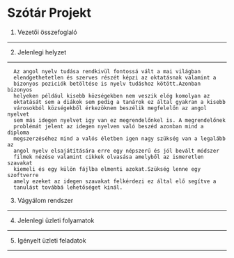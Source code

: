 Szótár Projekt
==============


1. Vezetői összefoglaló
-----------------------

2. Jelenlegi helyzet
--------------------

      Az angol nyelv tudása rendkivül fontossá vált a mai világban
      elendgethetetlen és szerves részét képzi az oktatásnak valamint a
      bizonyos poziciók betöltése is nyelv tudáshoz kötött.Azonban bizonyos
      helyeken például kisebb községekben nem veszik elég komolyan az
      oktatását sem a diákok sem pedig a tanárok ez által gyakran a kisebb
      városokból községekből érkezöknem beszélik megfelelőn az angol nyelvet
      sem más idegen nyelvet igy van ez megrendelőnkel is. A megrendelőnek
      problémát jelent az idegen nyelven való beszéd azonban mind a diploma
      megszerzéséhez mind a valós életben igen nagy szükség van a legalább az
      angol nyelv elsajátítására erre egy népszerű és jól bevált módszer
      filmek nézése valamint cikkek olvasása amelyből az ismeretlen szavakat
      kiemeli és egy külön fájlba elmenti azokat.Szükség lenne egy szoftverre
      amely ezeket az idegen szavakat felkérdezi ez által elő segítve a
      tanulást továbbá lehetőséget kinál.

3. Vágyálom rendszer
--------------------

4. Jelenlegi üzleti folyamatok
------------------------------

5. Igényelt üzleti feladatok
----------------------------


